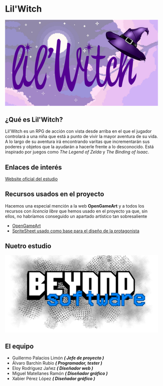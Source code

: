 # Lil'Witch

![alt text](https://github.com/TecnologiaVideojuegos/proyecto-videojuego-beyond-software/blob/master/Programacion/LilWitch/resources/logos/logo_1.png "Logo")

## ¿Qué es Lil'Witch?
Lil'Witch es un RPG de acción con vista desde arriba en el que el jugador controlará a una niña que está a punto de vivir la mayor aventura de su vida. A lo largo de su aventura irá encontrando varitas que incrementarán sus poderes y objetos que la ayudarán a hacerle frente a lo desconocido. Está inspirado por juegos como _The Legend of Zelda_ y _The Binding of Isaac_.

## Enlaces de interés
[Website oficial del estudio](https://guillermopalacios97.wixsite.com/beyond-software)

## Recursos usados en el proyecto
Hacemos una especial mención a la web **OpenGameArt** y a todos los recursos con _licencia libre_ que hemos usado en el proyecto ya que, sin ellos, no habríamos conseguido un apartado artístico tan sobresaliente
* [OpenGameArt](https://opengameart.org/)
* [SpriteSheet usado como base para el diseño de la protagonista](https://www.deviantart.com/tiozacdasgalaxias/art/Link-Sprite-Sheet-662562870)

## Nuetro estudio
![alt text](https://github.com/TecnologiaVideojuegos/proyecto-videojuego-beyond-software/blob/master/Programacion/LilWitch/resources/logos/Logo_BeyondSoftware.png "Logo")

## El equipo
* Guillermo Palacios Limón  **_( Jefe de proyecto )_**
* Álvaro Barchín Rubio  **_( Programador, tester )_**
* Eloy Rodriguez Jañez  **_( Diseñador web )_**
* Miguel Matellanes Ramón  **_( Diseñador gráfico )_**
* Xabier Pérez López  **_( Diseñador gráfico )_**